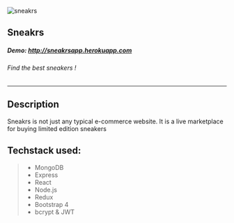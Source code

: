 ![sneakrs](demo/demo.gif)

## Sneakrs

##### Demo: http://sneakrsapp.herokuapp.com

###### Find the best sneakers !

---

## Description

Sneakrs is not just any typical e-commerce website. It is a live marketplace for buying limited edition sneakers

## Techstack used:

> - MongoDB
> - Express
> - React
> - Node.js
> - Redux
> - Bootstrap 4
> - bcrypt & JWT

